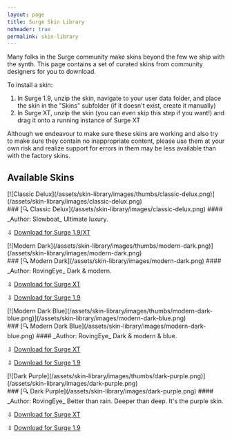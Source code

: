```yaml
---
layout: page
title: Surge Skin Library
noheader: true
permalink: skin-library
---
```


Many folks in the Surge community make skins beyond the few we ship with the synth. This page contains a set of curated
skins from community designers for you to download.

To install a skin:

1. In Surge 1.9, unzip the skin, navigate to your user data folder, and place the skin in the "Skins" subfolder (if it doesn't exist, create it manually)
2. In Surge XT, unzip the skin (you can even skip this step if you want!) and drag it onto a running instance of Surge XT

Although we endeavour to make sure these skins are working and also try to make sure they contain no inappropriate content,
please use them at your own risk and realize support for errors in them may be less available than with the factory skins.

## Available Skins

<!-- Funtime
<div markdown="1" class="skin-wrap">
<div markdown="1" class="skin-image">
[![Funtime](/assets/skin-library/images/thumbs/funtime.png)](/assets/skin-library/images/funtime.png)
</div>
<div markdown="1" class="skin-text">
### [&#128269; Funtime](/assets/skin-library/images/funtime.png)
#### _Author: [The Red Wax Police](https://twitter.com/TheRedWaxPolice)_
A fun time.

&#8681; [Download for Surge XT](/assets/skin-library/skin-bundles/funtime.surge-skin.zip)
</div>
</div>
<!-- END Funtime -->

<!-- Sober
<div markdown="1" class="skin-wrap">
<div markdown="1" class="skin-image">
[![Sober](/assets/skin-library/images/thumbs/sober.png)](/assets/skin-library/images/sober.png)
</div>
<div markdown="1" class="skin-text">
### [&#128269; Sober](/assets/skin-library/images/sober.png)
#### _Author: [The Red Wax Police](https://twitter.com/TheRedWaxPolice)_
Clean & sober.

&#8681; [Download for Surge XT](/assets/skin-library/skin-bundles/sober.surge-skin.zip)
</div></div>
<!-- END Sober -->

<!-- Classic Delux -->
<div markdown="1" class="skin-wrap">
<div markdown="1" class="skin-image">
[![Classic Delux](/assets/skin-library/images/thumbs/classic-delux.png)](/assets/skin-library/images/classic-delux.png)
</div>
<div markdown="1" class="skin-text">
### [&#128269; Classic Delux](/assets/skin-library/images/classic-delux.png)
#### _Author: Slowboat_
Ultimate luxury.

&#8681; [Download for Surge 1.9/XT](/assets/skin-library/skin-bundles/classic-delux.surge-skin.zip)
</div></div>
<!-- END Classic Delux -->

<!-- Modern Dark -->
<div markdown="1" class="skin-wrap">
<div markdown="1" class="skin-image">
[![Modern Dark](/assets/skin-library/images/thumbs/modern-dark.png)](/assets/skin-library/images/modern-dark.png)
</div>
<div markdown="1" class="skin-text">
### [&#128269; Modern Dark](/assets/skin-library/images/modern-dark.png)
#### _Author: RovingEye_
Dark & modern.

&#8681; [Download for Surge XT](/assets/skin-library/skin-bundles/modern-dark-xt.surge-skin.zip)

&#8681; [Download for Surge 1.9](/assets/skin-library/skin-bundles/modern-dark-19.surge-skin.zip)
</div></div>
<!-- END Modern Dark -->

<!-- Modern Dark Blue -->
<div markdown="1" class="skin-wrap">
<div markdown="1" class="skin-image">
[![Modern Dark Blue](/assets/skin-library/images/thumbs/modern-dark-blue.png)](/assets/skin-library/images/modern-dark-blue.png)
</div>
<div markdown="1" class="skin-text">
### [&#128269; Modern Dark Blue](/assets/skin-library/images/modern-dark-blue.png)
#### _Author: RovingEye_
Dark & modern & blue.

&#8681; [Download for Surge XT](/assets/skin-library/skin-bundles/modern-dark-blue-xt.surge-skin.zip)

&#8681; [Download for Surge 1.9](/assets/skin-library/skin-bundles/modern-dark-blue-19.surge-skin.zip)
</div></div>
<!-- END Modern Dark Blue -->

<!-- Dark Purple -->
<div markdown="1" class="skin-wrap">
<div markdown="1" class="skin-image">
[![Dark Purple](/assets/skin-library/images/thumbs/dark-purple.png)](/assets/skin-library/images/dark-purple.png)
</div>
<div markdown="1" class="skin-text">
### [&#128269; Dark Purple](/assets/skin-library/images/dark-purple.png)
#### _Author: RovingEye_
Better than rain. Deeper than deep. It's the purple skin.

&#8681; [Download for Surge XT](/assets/skin-library/skin-bundles/dark-purple-xt.surge-skin.zip)

&#8681; [Download for Surge 1.9](/assets/skin-library/skin-bundles/dark-purple-19.surge-skin.zip)
</div></div>
<!-- END Dark Purple -->

